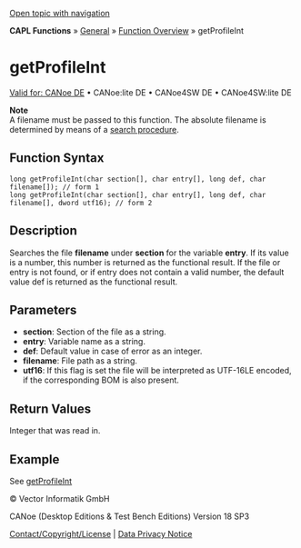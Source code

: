 [Open topic with navigation](../../../../../CANoeDEFamily.htm#Topics/CAPLFunctions/Other/Functions/CAPLfunctionGetProFileInt.md)

**CAPL Functions** » [General](../CAPLGeneralStartPage.md) » [Function Overview](../CAPLfunctionsGeneralOverview.md) » getProfileInt

# getProfileInt

[Valid for: CANoe DE](../../../Shared/FeatureAvailability.md) • CANoe:lite DE • CANoe4SW DE • CANoe4SW:lite DE

**Note**  
A filename must be passed to this function. The absolute filename is determined by means of a [search procedure](../CAPLfunctionsFileSearchProcedure.md).

## Function Syntax

```plaintext
long getProfileInt(char section[], char entry[], long def, char filename[]); // form 1
long getProfileInt(char section[], char entry[], long def, char filename[], dword utf16); // form 2
```

## Description

Searches the file **filename** under **section** for the variable **entry**. If its value is a number, this number is returned as the functional result. If the file or entry is not found, or if entry does not contain a valid number, the default value def is returned as the functional result.

## Parameters

- **section**: Section of the file as a string.
- **entry**: Variable name as a string.
- **def**: Default value in case of error as an integer.
- **filename**: File path as a string.
- **utf16**: If this flag is set the file will be interpreted as UTF-16LE encoded, if the corresponding BOM is also present.

## Return Values

Integer that was read in.

## Example

See [getProfileInt](CAPLfunctionsExampleProfile.md)

© Vector Informatik GmbH

CANoe (Desktop Editions & Test Bench Editions) Version 18 SP3

[Contact/Copyright/License](../../../Shared/ContactCopyrightLicense.md) | [Data Privacy Notice](https://www.vector.com/int/en/company/get-info/privacy-policy/)
